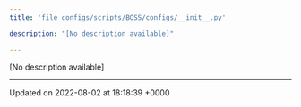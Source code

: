 ```yaml
---
title: 'file configs/scripts/BOSS/configs/__init__.py'

description: "[No description available]"

---
```







[No description available]






-------------------------------

Updated on 2022-08-02 at 18:18:39 +0000
